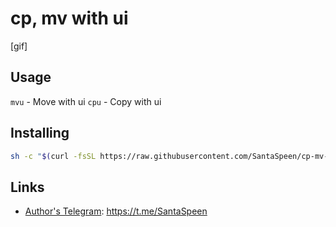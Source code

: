 # cp, mv with ui

[gif]

## Usage

`mvu` - Move with ui
`cpu` - Copy with ui

## Installing

```bash
sh -c "$(curl -fsSL https://raw.githubusercontent.com/SantaSpeen/cp-mv-ui/master/install.sh)"
```

## Links

* [Author's Telegram](https://t.me/SantaSpeen "SantaSpeen"): https://t.me/SantaSpeen


